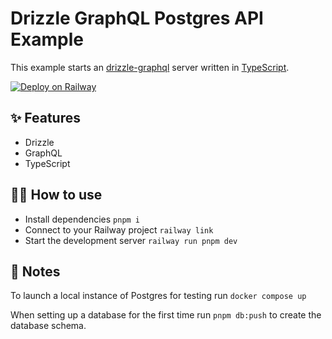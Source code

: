 # Drizzle GraphQL Postgres API Example

This example starts an [drizzle-graphql](https://github.com/drizzle-team/drizzle-graphql/releases) server written in [TypeScript](https://www.typescriptlang.org/).

[![Deploy on Railway](https://railway.app/button.svg)](https://railway.app/template/4KBHfo?referralCode=matt)

## ✨ Features

- Drizzle
- GraphQL
- TypeScript

## 💁‍♀️ How to use

- Install dependencies `pnpm i`
- Connect to your Railway project `railway link`
- Start the development server `railway run pnpm dev`

## 📝 Notes

To launch a local instance of Postgres for testing run `docker compose up`

When setting up a database for the first time run `pnpm db:push` to create the database schema.

